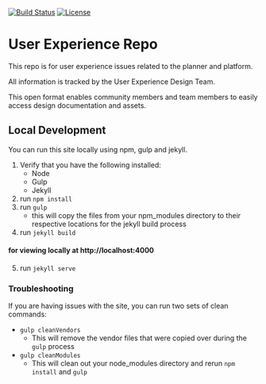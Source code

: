 [![Build Status](https://travis-ci.org/fabric8io/fabric8-ux.svg?branch=master)](https://travis-ci.org/fabric8io/fabric8-ux) [![License](https://img.shields.io/badge/License-Apache%202.0-blue.svg)](https://opensource.org/licenses/Apache-2.0)

# User Experience Repo

This repo is for user experience issues related to the planner and platform.

All information is tracked by the User Experience Design Team.

This open format enables community members and team members to easily access design documentation and assets.

## Local Development
You can run this site locally using npm, gulp and jekyll. 

1. Verify that you have the following installed:
    - Node
    - Gulp
    - Jekyll
2. run `npm install`
3. run `gulp`
    - this will copy the files from your npm_modules directory to their respective locations for the jekyll build process
4. run `jekyll build`

#### for viewing locally at http://localhost:4000

5. run `jekyll serve`

### Troubleshooting
If you are having issues with the site, you can run two sets of clean commands:

- `gulp cleanVendors`
    - This will remove the vendor files that were copied over during the `gulp` process
- `gulp cleanModules`
    - This will clean out your node_modules directory and rerun `npm install` and `gulp`
